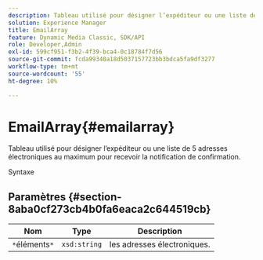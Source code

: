```yaml
---
description: Tableau utilisé pour désigner l’expéditeur ou une liste de 5 adresses électroniques au maximum pour recevoir la notification de confirmation.
solution: Experience Manager
title: EmailArray
feature: Dynamic Media Classic, SDK/API
role: Developer,Admin
exl-id: 599cf951-f3b2-4f39-bca4-0c18784f7d56
source-git-commit: fcda99340a18d5037157723bb3bdca5fa9df3277
workflow-type: tm+mt
source-wordcount: '55'
ht-degree: 10%

---
```


# EmailArray{#emailarray}

Tableau utilisé pour désigner l’expéditeur ou une liste de 5 adresses électroniques au maximum pour recevoir la notification de confirmation.

Syntaxe

## Paramètres {#section-8aba0cf273cb4b0fa6eaca2c644519cb}

| Nom | Type | Description |
|---|---|---|
| `*`éléments`*` | `xsd:string` | les adresses électroniques. |
